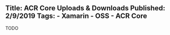 Title: ACR Core Uploads & Downloads
Published: 2/9/2019
Tags:
    - Xamarin
    - OSS
    - ACR Core
---
TODO